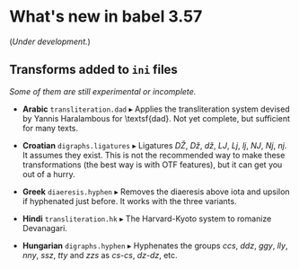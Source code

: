 # What's new in babel 3.57

(*Under development.*)

## Transforms added to `ini` files

*Some of them are still experimental or incomplete.*


* **Arabic** `transliteration.dad` ▸ Applies the transliteration system
devised by Yannis Haralambous for \textsf{dad}. Not yet complete, but
sufficient for many texts.

* **Croatian** `digraphs.ligatures` ▸ Ligatures *DŽ*, *Dž*,
*dž*, *LJ*, *Lj*, *lj*, *NJ*,
*Nj*, *nj*. It assumes they exist. This is not the
recommended way to make these transformations (the best way is with
OTF features), but it can get you out of a hurry.

* **Greek** `diaeresis.hyphen` ▸ Removes the diaeresis above iota and
upsilon if hyphenated just before. It works with the
three variants.

* **Hindi** `transliteration.hk` ▸ The Harvard-Kyoto system to romanize
Devanagari.

* **Hungarian** `digraphs.hyphen` ▸ Hyphenates the groups
*ccs*, *ddz*, *ggy*, *lly*, *nny*,
*ssz*, *tty* and *zzs* as *cs-cs*,
*dz-dz*, etc.


